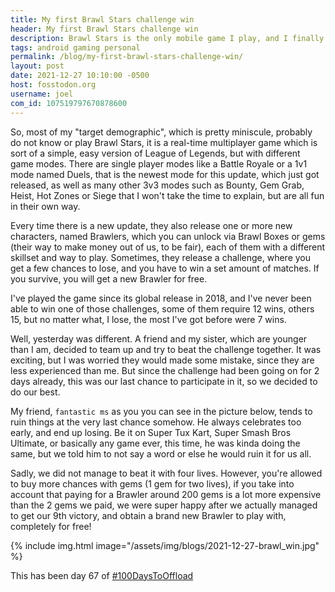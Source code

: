 ```yaml
---
title: My first Brawl Stars challenge win
header: My first Brawl Stars challenge win
description: Brawl Stars is the only mobile game I play, and I finally managed to win one of its special challenges, getting a pretty decent reward
tags: android gaming personal
permalink: /blog/my-first-brawl-stars-challenge-win/
layout: post
date: 2021-12-27 10:10:00 -0500
host: fosstodon.org
username: joel
com_id: 107519797670878600
---
```


So, most of my "target demographic", which is pretty miniscule, probably do not know or play Brawl Stars, it is a real-time multiplayer game which is sort of a simple, easy version of League of Legends, but with different game modes. There are single player modes like a Battle Royale or a 1v1 mode named Duels, that is the newest mode for this update, which just got released, as well as many other 3v3 modes such as Bounty, Gem Grab, Heist, Hot Zones or Siege that I won't take the time to explain, but are all fun in their own way. 

Every time there is a new update, they also release one or more new characters, named Brawlers, which you can unlock via Brawl Boxes or gems (their way to make money out of us, to be fair), each of them with a different skillset and way to play. Sometimes, they release a challenge, where you get a few chances to lose, and you have to win a set amount of matches. If you survive, you will get a new Brawler for free. 

I've played the game since its global release in 2018, and I've never been able to win one of those challenges, some of them require 12 wins, others 15, but no matter what, I lose, the most I've got before were 7 wins.

Well, yesterday was different. A friend and my sister, which are younger than I am, decided to team up and try to beat the challenge together. It was exciting, but I was worried they would made some mistake, since they are less experienced than me. But since the challenge had been going on for 2 days already, this was our last chance to participate in it, so we decided to do our best.

My friend, `fantastic ms` as you you can see in the picture below, tends to ruin things at the very last chance somehow. He always celebrates too early, and end up losing. Be it on Super Tux Kart, Super Smash Bros Ultimate, or basically any game ever, this time, he was kinda doing the same, but we  told him to not say a word or else he would ruin it for us all.

Sadly, we did not manage to beat it with four lives. However, you're allowed to buy more chances with gems (1 gem for two lives), if you take into account that paying for a Brawler around 200 gems is a lot more expensive than the 2 gems we paid, we were super happy after we actually managed to get our 9th victory, and obtain a brand new Brawler to play with, completely for free!

{% include img.html image="/assets/img/blogs/2021-12-27-brawl_win.jpg" %}

This has been day 67 of [#100DaysToOffload](https://100DaysToOffload.com)
